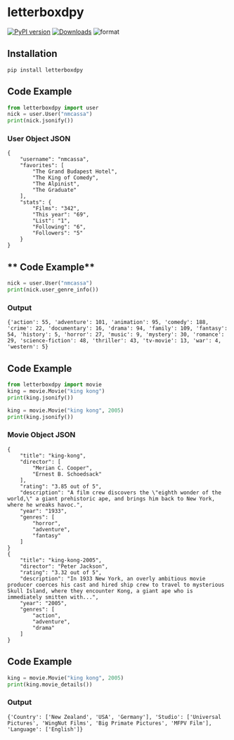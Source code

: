 # letterboxdpy

[![PyPI version](https://badge.fury.io/py/letterboxdpy.svg)](https://badge.fury.io/py/letterboxdpy)
[![Downloads](https://static.pepy.tech/personalized-badge/letterboxdpy?period=month&units=none&left_color=grey&right_color=blue&left_text=Downloads)](https://pepy.tech/project/letterboxdpy)
![format](https://img.shields.io/pypi/format/letterboxdpy)

## Installation

```
pip install letterboxdpy
```

## **Code Example**

```python
from letterboxdpy import user
nick = user.User("nmcassa")
print(nick.jsonify())
```

### **User Object JSON**

```
{
    "username": "nmcassa",
    "favorites": [
        "The Grand Budapest Hotel",
        "The King of Comedy",
        "The Alpinist",
        "The Graduate"
    ],
    "stats": {
        "Films": "342",
        "This year": "69",
        "List": "1",
        "Following": "6",
        "Followers": "5"
    }
}
```

## ** Code Example**

```python
nick = user.User("nmcassa")
print(nick.user_genre_info())
```

### Output

```
{'action': 55, 'adventure': 101, 'animation': 95, 'comedy': 188, 'crime': 22, 'documentary': 16, 'drama': 94, 'family': 109, 'fantasy': 54, 'history': 5, 'horror': 27, 'music': 9, 'mystery': 30, 'romance': 29, 'science-fiction': 48, 'thriller': 43, 'tv-movie': 13, 'war': 4, 'western': 5}
```

## **Code Example**

```python
from letterboxdpy import movie
king = movie.Movie("king kong")
print(king.jsonify())

king = movie.Movie("king kong", 2005)
print(king.jsonify())
```

### **Movie Object JSON**

```
{
    "title": "king-kong",
    "director": [
        "Merian C. Cooper",
        "Ernest B. Schoedsack"
    ],
    "rating": "3.85 out of 5",
    "description": "A film crew discovers the \"eighth wonder of the world,\" a giant prehistoric ape, and brings him back to New York, where he wreaks havoc.",
    "year": "1933",
    "genres": [
        "horror",
        "adventure",
        "fantasy"
    ]
}
{
    "title": "king-kong-2005",
    "director": "Peter Jackson",
    "rating": "3.32 out of 5",
    "description": "In 1933 New York, an overly ambitious movie producer coerces his cast and hired ship crew to travel to mysterious Skull Island, where they encounter Kong, a giant ape who is immediately smitten with...",
    "year": "2005",
    "genres": [
        "action",
        "adventure",
        "drama"
    ]
}
```

## **Code Example**

```python
king = movie.Movie("king kong", 2005)
print(king.movie_details())
```

### **Output**

```
{'Country': ['New Zealand', 'USA', 'Germany'], 'Studio': ['Universal Pictures', 'WingNut Films', 'Big Primate Pictures', 'MFPV Film'], 'Language': ['English']}
```
